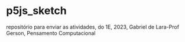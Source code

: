 # p5js_sketch
repositório para enviar as atividades, do 1E, 2023, Gabriel de Lara-Prof Gerson, Pensamento Computacional 
